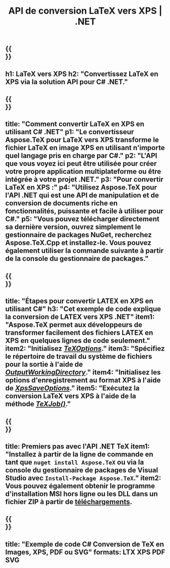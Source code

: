 ﻿---
translation: true
template: /_templates/_conversion-child-net.md
title: API de conversion LaTeX vers XPS | .NET
description: Fonctionnalité de conversion LaTeX vers XPS. Intégrez cette bibliothèque .NET sur site dans votre projet ou utilisez des applications multiplateformes pour convertir LaTeX en XPS.
keywords: 'latex vers xps api net, latex2xps intègre c #'
url: /net/conversion/latex-to-xps/
family: tex
platformtag: net
feature: conversion
informat: LATEX
outformat: XPS
otherformats: BMP PNG JPEG TIFF SVG PDF
---

{{<section banner>}}
---
h1: LaTeX vers XPS
h2: "Convertissez LaTeX en XPS via la solution API pour C# .NET."
---

{{<section overview>}}
---
title: "Comment convertir LaTeX en XPS en utilisant C# .NET"
p1: "Le convertisseur Aspose.TeX pour LaTeX vers XPS transforme le fichier LaTeX en image XPS en utilisant n'importe quel langage pris en charge par C#."
p2: "L'API que vous voyez ici peut être utilisée pour créer votre propre application multiplateforme ou être intégrée à votre projet .NET."
p3: "Pour convertir LaTeX en XPS :"
p4: "Utilisez Aspose.TeX pour l'API .NET qui est une API de manipulation et de conversion de documents riche en fonctionnalités, puissante et facile à utiliser pour C#."
p5: "Vous pouvez télécharger directement sa dernière version, ouvrez simplement le gestionnaire de packages NuGet, recherchez Aspose.TeX.Cpp et installez-le. Vous pouvez également utiliser la commande suivante à partir de la console du gestionnaire de packages."
---

{{<section feature1>}}
---
title: "Étapes pour convertir LATEX en XPS en utilisant C#"
h3: "Cet exemple de code explique la conversion de LATEX vers XPS .NET"
item1: "Aspose.TeX permet aux développeurs de transformer facilement des fichiers LATEX en XPS en quelques lignes de code seulement."
item2: "Initialisez [*TeXOptions*](https://reference.aspose.com/tex/net/aspose.tex/texoptions/)."
item3: "Spécifiez le répertoire de travail du système de fichiers pour la sortie à l'aide de [*OutputWorkingDirectory*](https://reference.aspose.com/tex/net/aspose.tex/texoptions/outputworkingdirectory/)."
item4: "Initialisez les options d'enregistrement au format XPS à l'aide de [*XpsSaveOptions*](https://reference.aspose.com/tex/net/aspose.tex.presentation.image/xpssaveoptions/)."
item5: "Exécutez la conversion LaTeX vers XPS à l'aide de la méthode [*TeXJob()*](https://reference.aspose.com/tex/net/aspose.tex/texjob/)."
---

{{<section feature2>}}
---
title: Premiers pas avec l'API .NET TeX
item1: "Installez à partir de la ligne de commande en tant que ```nuget install Aspose.TeX``` ou via la console du gestionnaire de packages de Visual Studio avec ```Install-Package Aspose.TeX```."
item2: Vous pouvez également obtenir le programme d'installation MSI hors ligne ou les DLL dans un fichier ZIP à partir de [téléchargements](https://releases.aspose.com/tex/net).
---

{{<section widget>}}
---
title: "Exemple de code C# Conversion de TeX en Images, XPS, PDF ou SVG"
formats: LTX XPS PDF SVG
---